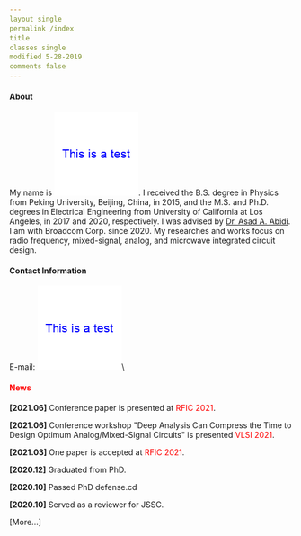 ```yaml
---
layout single
permalink /index
title
classes single
modified 5-28-2019
comments false
---
```


#### About  
My name is ![xingming](/fig/xingming.png). I received the B.S. degree in Physics from Peking University, Beijing, China, in 2015, and the M.S. and Ph.D. degrees in Electrical Engineering from University of California at Los Angeles, in 2017 and 2020, respectively. I was advised by [Dr. Asad A. Abidi](https://scholar.google.com/citations?user=44y2Oc4AAAAJ&hl=en). I am with Broadcom Corp. since 2020.
My researches and works focus on radio frequency, mixed-signal, analog, and microwave integrated circuit design.


#### Contact Information
E-mail: ![youjian](/fig/youjian.png)\


#### <span style="color:red">News</span>

**[2021.06]** Conference paper is presented at <span style="color:red">RFIC 2021</span>.

**[2021.06]** Conference workshop "Deep Analysis Can Compress the Time to Design Optimum Analog/Mixed-Signal Circuits" is presented <span style="color:red">VLSI 2021</span>.

**[2021.03]** One paper is accepted at <span style="color:red">RFIC 2021</span>. 

**[2020.12]** Graduated from PhD.

**[2020.10]** Passed PhD defense.cd 

**[2020.10]** Served as a reviewer for JSSC.


[More...]

